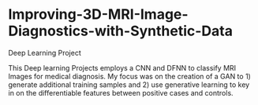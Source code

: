 # Improving-3D-MRI-Image-Diagnostics-with-Synthetic-Data
Deep Learning Project

This Deep learning Projects employs a CNN and DFNN to classify MRI Images for medical diagnosis. My focus was on the creation of a GAN to 1) generate additional training samples and 2) use generative learning to key in on the differentiable features between positive cases and controls. 
